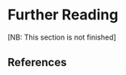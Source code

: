 <script src="https://code.jquery.com/jquery-3.6.0.min.js"></script>

# Further Reading

[NB: This section is not finished]

<div class="container">
    <h2>References</h2>
</div>

<!-- ## Interpretability and Explainability

- Christoph Molnar (2019) [Interpretable Machine Learning: A Guide for Making Black Box Models Explainable](https://christophm.github.io/interpretable-ml-book/). {cite}`molnar2019`
- ICO (2020) [Explaining decisions made with AI](https://ico.org.uk/media/for-organisations/guide-to-data-protection/key-data-protection-themes/explaining-decisions-made-with-artificial-intelligence-1-0.pdf). {cite}`ico2020` -->
